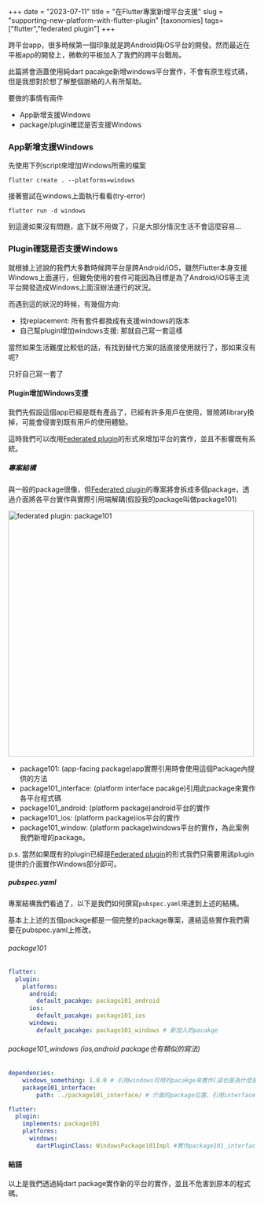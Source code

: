 +++
date = "2023-07-11"
title = "在Flutter專案新增平台支援"
slug = "supporting-new-platform-with-flutter-plugin"
[taxonomies]
tags=["flutter","federated plugin"]
+++

跨平台app，很多時候第一個印象就是跨Android與iOS平台的開發。然而最近在平板app的開發上，微軟的平板加入了我們的跨平台戰局。

此篇將會涵蓋使用純dart pacakge新增windows平台實作，不會有原生程式碼，但是我想對於想了解整個脈絡的人有所幫助。

要做的事情有兩件

- App新增支援Windows
- package/plugin確認是否支援Windows


### App新增支援Windows

先使用下列script來增加Windows所需的檔案
```shell
flutter create . --platforms=windows
```

接著嘗試在windows上面執行看看(try-error)
```shell
flutter run -d windows
```

到這邊如果沒有問題，底下就不用做了，只是大部分情況生活不會這麼容易...


### Plugin確認是否支援Windows

就根據上述說的我們大多數時候跨平台是跨Android/iOS，雖然Flutter本身支援Windows上面運行，但難免使用的套件可能因為目標是為了Android/iOS等主流平台開發造成Windows上面沒辦法運行的狀況。

而遇到這的狀況的時候，有幾個方向:

- 找replacement: 所有套件都換成有支援windows的版本
- 自己幫plugin增加windows支援: 那就自己寫一套這樣

當然如果生活難度比較低的話，有找到替代方案的話直接使用就行了，那如果沒有呢?

只好自己寫一套了

#### Plugin增加Windows支援

我們先假設這個app已經是既有產品了，已經有許多用戶在使用，冒險將library換掉，可能會侵害到既有用戶的使用體驗。

這時我們可以改用[Federated plugin][1]的形式來增加平台的實作，並且不影響既有系統。

##### 專案結構

與一般的package很像，但[Federated plugin][1]的專案將會拆成多個package，透過介面將各平台實作與實際引用端解耦(假設我的package叫做package101)

<p>
<img src="/federated_plugin_diagram.png" width="500" alt="federated plugin: package101"/> 
</p>

- package101: (app-facing package)app實際引用時會使用這個Package內提供的方法
- package101_interface: (platform interface pacakge)引用此package來實作各平台程式碼
- package101_android: (platform package)android平台的實作
- package101_ios: (platform package)ios平台的實作
- package101_window: (platform package)windows平台的實作，為此案例我們新增的package。

p.s. 當然如果既有的plugin已經是[Federated plugin][1]的形式我們只需要用該plugin提供的介面實作Windows部分即可。

##### pubspec.yaml

專案結構我們看過了，以下是我們如何撰寫`pubspec.yaml`來達到上述的結構。

基本上上述的五個package都是一個完整的package專案，連結這些實作我們需要在pubspec.yaml上修改。

###### package101

```yaml
flutter:
  plugin:
    platforms:
      android:
        default_pacakge: package101_android
      ios:
        default_pacakge: package101_ios
      windows:
        default_pacakge: package101_windows # 新加入的pacakge
```

###### package101_windows (ios,android package也有類似的寫法)

```yaml
dependencies:
    windows_something: 1.0.0 # 引用windows可用的pacakge來實作(這也是為什麼是純dart專案)
    package101_interface:
        path: ../package101_interface/ # 介面的package位置，引用interface以實作package101可以用的原件

flutter:
  plugin:
    implements: package101
    platforms:
      windows:
        dartPluginClass: WindowsPackage101Impl #實作package101_interface
```

#### 結語

以上是我們透過純dart package實作新的平台的實作，並且不危害到原本的程式碼。


[1]: https://docs.flutter.dev/packages-and-plugins/developing-packages#federated-plugins





